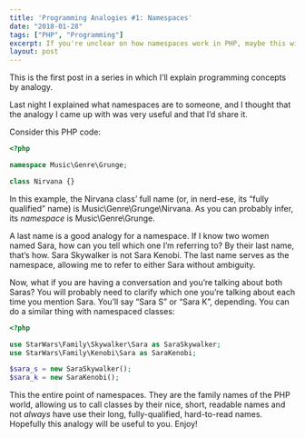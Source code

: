```yaml
---
title: 'Programming Analogies #1: Namespaces'
date: "2018-01-28"
tags: ["PHP", "Programming"]
excerpt: If you're unclear on how namespaces work in PHP, maybe this will help.
layout: post
---
```

This is the first post in a series in which I’ll explain programming concepts by analogy.

Last night I explained what namespaces are to someone, and I thought that the analogy I came up with was very useful and that I’d share it.

Consider this PHP code:

```php
<?php

namespace Music\Genre\Grunge;

class Nirvana {}
```

In this example, the Nirvana class’ full name (or, in nerd-ese, its “fully qualified” name) is Music\Genre\Grunge\Nirvana. As you can probably infer, its *namespace* is Music\Genre\Grunge.

A last name is a good analogy for a namespace. If I know two women named Sara, how can you tell which one I’m referring to? By their last name, that’s how. Sara Skywalker is not Sara Kenobi. The last name serves as the namespace, allowing me to refer to either Sara without ambiguity.

Now, what if you are having a conversation and you’re talking about both Saras? You will probably need to clarify which one you’re talking about each time you mention Sara. You’ll say “Sara S” or “Sara K”, depending. You can do a similar thing with namespaced classes:

```php
<?php

use StarWars\Family\Skywalker\Sara as SaraSkywalker;
use StarWars\Family\Kenobi\Sara as SaraKenobi;

$sara_s = new SaraSkywalker();
$sara_k = new SaraKenobi();
```

This the entire point of namespaces. They are the family names of the PHP world, allowing us to call classes by their nice, short, readable names and not *always* have use their long, fully-qualified, hard-to-read names. Hopefully this analogy will be useful to you. Enjoy!
